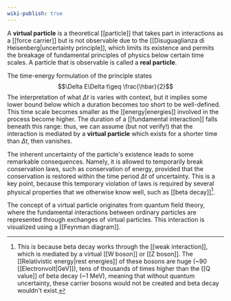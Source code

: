 ```yaml
---
wiki-publish: true
---
```

A **virtual particle** is a theoretical [[particle]] that takes part in interactions as a [[force carrier]] but is not observable due to the [[Disuguaglianza di Heisenberg|uncertainty principle]], which limits its existence and permits the breakage of fundamental principles of physics below certain time scales. A particle that is observable is called a **real particle**.

The time-energy formulation of the principle states
$$\Delta E\Delta t\geq \frac{\hbar}{2}$$
The interpretation of what $\Delta t$ is varies with context, but it implies some lower bound below which a duration becomes too short to be well-defined. This time scale becomes smaller as the [[energy|energies]] involved in the process become higher. The duration of a [[fundamental interaction]] falls beneath this range: thus, we can assume (but not verify!) that the interaction is mediated by a **virtual particle** which exists for a shorter time than $\Delta t$, then vanishes.

The inherent uncertainty of the particle's existence leads to some remarkable consequences. Namely, it is allowed to temporarily break conservation laws, such as conservation of energy, provided that the conservation is restored within the time period $\Delta t$ of uncertainty. This is a key point, because this temporary violation of laws is required by several physical properties that we otherwise know well, such as [[beta decay]][^1].

The concept of a virtual particle originates from quantum field theory, where the fundamental interactions between ordinary particles are represented through exchanges of virtual particles. This interaction is visualized using a [[Feynman diagram]].

[^1]: This is because beta decay works through the [[weak interaction]], which is mediated by a virtual [[W boson]] or [[Z boson]]. The [[Relativistic energy|rest energies]] of these bosons are huge (~90 [[Electronvolt|GeV]]), tens of thousands of times higher than the [[Q value]] of beta decay (~1 MeV), meaning that without quantum uncertainty, these carrier bosons would not be created and beta decay wouldn't exist.
